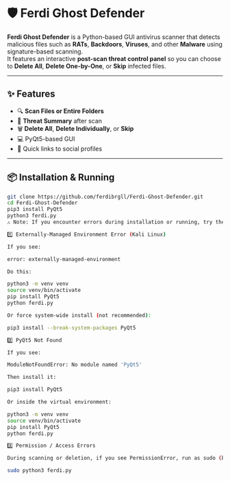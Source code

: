 # 🛡️ Ferdi Ghost Defender

**Ferdi Ghost Defender** is a Python-based GUI antivirus scanner that detects malicious files such as **RATs**, **Backdoors**, **Viruses**, and other **Malware** using signature-based scanning.  
It features an interactive **post-scan threat control panel** so you can choose to **Delete All**, **Delete One-by-One**, or **Skip** infected files.

---

## ✨ Features
* 🔍 **Scan Files or Entire Folders**
* 🧾 **Threat Summary** after scan
* 🗑️ **Delete All**, **Delete Individually**, or **Skip**
* 💻 PyQt5-based GUI
* 📡 Quick links to social profiles

---

## 📦 Installation & Running

```bash
git clone https://github.com/ferdibrgll/Ferdi-Ghost-Defender.git
cd Ferdi-Ghost-Defender
pip3 install PyQt5
python3 ferdi.py
⚠️ Note: If you encounter errors during installation or running, try the following:

1️⃣ Externally-Managed Environment Error (Kali Linux)

If you see:

error: externally-managed-environment

Do this:

python3 -m venv venv
source venv/bin/activate
pip install PyQt5
python ferdi.py

Or force system-wide install (not recommended):

pip3 install --break-system-packages PyQt5

2️⃣ PyQt5 Not Found

If you see:

ModuleNotFoundError: No module named 'PyQt5'

Then install it:

pip3 install PyQt5

Or inside the virtual environment:

python3 -m venv venv
source venv/bin/activate
pip install PyQt5
python ferdi.py

3️⃣ Permission / Access Errors

During scanning or deletion, if you see PermissionError, run as sudo (be careful!):

sudo python3 ferdi.py
